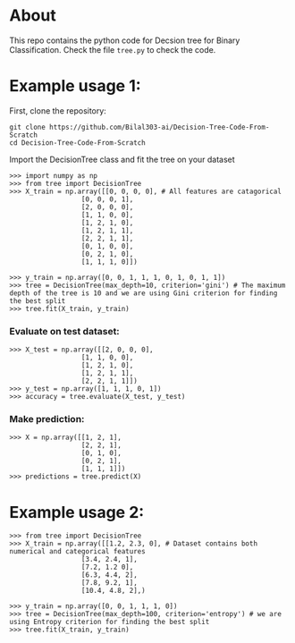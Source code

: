 # About
This repo contains the python code for Decsion tree for Binary Classification. Check the file <code>tree.py</code> to check the code.
# Example usage 1:
First, clone the repository:
```
git clone https://github.com/Bilal303-ai/Decision-Tree-Code-From-Scratch
cd Decision-Tree-Code-From-Scratch
```
Import the DecisionTree class and fit the tree on your dataset
```
>>> import numpy as np
>>> from tree import DecisionTree
>>> X_train = np.array([[0, 0, 0, 0], # All features are catagorical
                  [0, 0, 0, 1],
                  [2, 0, 0, 0],
                  [1, 1, 0, 0],
                  [1, 2, 1, 0],
                  [1, 2, 1, 1],
                  [2, 2, 1, 1],
                  [0, 1, 0, 0],
                  [0, 2, 1, 0],
                  [1, 1, 1, 0]])

>>> y_train = np.array([0, 0, 1, 1, 1, 0, 1, 0, 1, 1])
>>> tree = DecisionTree(max_depth=10, criterion='gini') # The maximum depth of the tree is 10 and we are using Gini criterion for finding the best split
>>> tree.fit(X_train, y_train)
```
### Evaluate on test dataset:
```
>>> X_test = np.array([[2, 0, 0, 0],
                  [1, 1, 0, 0],
                  [1, 2, 1, 0],
                  [1, 2, 1, 1],
                  [2, 2, 1, 1]])
>>> y_test = np.array([1, 1, 1, 0, 1])
>>> accuracy = tree.evaluate(X_test, y_test)
```
### Make prediction:
```
>>> X = np.array([[1, 2, 1],
                  [2, 2, 1],
                  [0, 1, 0],
                  [0, 2, 1],
                  [1, 1, 1]])
>>> predictions = tree.predict(X)
```
# Example usage 2:
```
>>> from tree import DecisionTree
>>> X_train = np.array([[1.2, 2.3, 0], # Dataset contains both numerical and categorical features
                  [3.4, 2.4, 1],
                  [7.2, 1.2 0],
                  [6.3, 4.4, 2],
                  [7.8, 9.2, 1],
                  [10.4, 4.8, 2],)

>>> y_train = np.array([0, 0, 1, 1, 1, 0])
>>> tree = DecisionTree(max_depth=100, criterion='entropy') # we are using Entropy criterion for finding the best split
>>> tree.fit(X_train, y_train)
```

